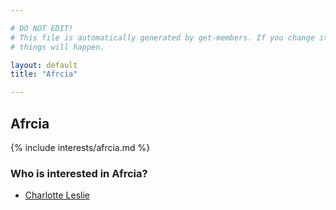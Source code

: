 ```yaml
---

# DO NOT EDIT!
# This file is automatically generated by get-members. If you change it, bad
# things will happen.

layout: default
title: "Afrcia"

---
```


## Afrcia

{% include interests/afrcia.md %}

### Who is interested in Afrcia?


* [Charlotte Leslie](/members/charlotte-leslie.html)
